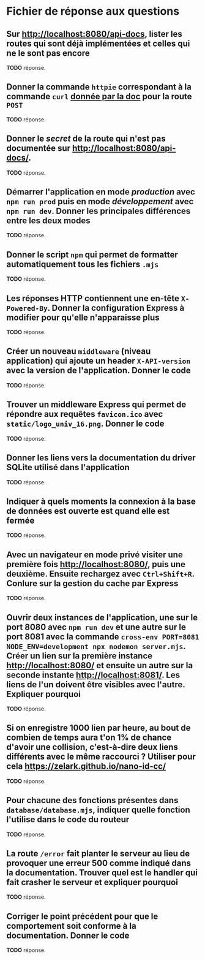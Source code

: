 # Fichier de réponse aux questions

## Sur <http://localhost:8080/api-docs>, lister les routes qui sont **déjà** implémentées et celles qui ne le sont pas encore

**TODO** réponse.

## Donner la commande `httpie` correspondant à la commande `curl` [donnée par la doc](http://localhost:8080/api-docs/#/shortener/post_) pour la route `POST`

**TODO** réponse.

## Donner le _secret_ de la route qui n'est pas documentée sur <http://localhost:8080/api-docs/>.

**TODO** réponse.

## Démarrer l'application en mode _production_ avec `npm run prod` puis en mode _développement_ avec `npm run dev`. Donner les principales différences entre les deux modes

**TODO** réponse.

## Donner le script `npm` qui permet de formatter automatiquement tous les fichiers `.mjs`

**TODO** réponse.

## Les réponses HTTP contiennent une en-tête `X-Powered-By`. Donner la configuration Express à modifier pour qu'elle n'apparaisse plus

**TODO** réponse.

## Créer un nouveau `middleware` (niveau application) qui ajoute un header `X-API-version` avec la version de l'application. Donner le code

**TODO** réponse.

## Trouver un middleware Express qui permet de répondre aux requêtes `favicon.ico` avec `static/logo_univ_16.png`. Donner le code

**TODO** réponse.

## Donner les liens vers la documentation du driver SQLite utilisé dans l'application

**TODO** réponse.

## Indiquer à quels moments la connexion à la base de données est ouverte est quand elle est fermée

**TODO** réponse.

## Avec un navigateur **en mode privé** visiter une première fois <http://localhost:8080/>, puis une deuxième. Ensuite rechargez avec `Ctrl+Shift+R`. Conlure sur la gestion du cache par Express

**TODO** réponse.

## Ouvrir deux instances de l'application, une sur le port 8080 avec `npm run dev` et une autre sur le port 8081 avec la commande `cross-env PORT=8081 NODE_ENV=development npx nodemon server.mjs`. Créer un lien sur la première instance <http://localhost:8080/> et ensuite un autre sur la seconde instante <http://localhost:8081/>. Les liens de l'un doivent être visibles avec l'autre. Expliquer pourquoi

**TODO** réponse.

## Si on enregistre 1000 lien par heure, au bout de combien de temps aura t'on 1% de chance d'avoir une collision, c'est-à-dire deux liens différents avec le même raccourci ? Utiliser pour cela <https://zelark.github.io/nano-id-cc/>

**TODO** réponse.

## Pour chacune des fonctions présentes dans `database/database.mjs`, indiquer quelle fonction l'utilise dans le code du routeur

**TODO** réponse.

## La route `/error` fait planter le serveur au lieu de provoquer une erreur 500 comme indiqué dans la documentation. Trouver quel est le handler qui fait crasher le serveur et expliquer pourquoi

**TODO** réponse.

## Corriger le point précédent pour que le comportement soit conforme à la documentation. Donner le code

**TODO** réponse.
